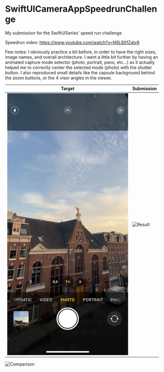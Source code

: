 # SwiftUICameraAppSpeedrunChallenge
My submission for the SwiftUISeries' speed run challenge

Speedrun video: https://www.youtube.com/watch?v=N9L8XfZaIv8

Few notes: I obviously practice a bit before, in order to have the right sizes, image names, and overall architecture. I went a little bit further by having an animated capture mode selector (photo, portrait, pano, etc...) as it actually helped me to correctly center the selected mode (photo) with the shutter button. I also reproduced small details like the capsule background behind the zoom buttons, or the 4 visor angles in the viewer.


Target |  Submission
--------|---------
![Target](target.png) | ![Result](result.png)
![Comparison](comparison.gif)
